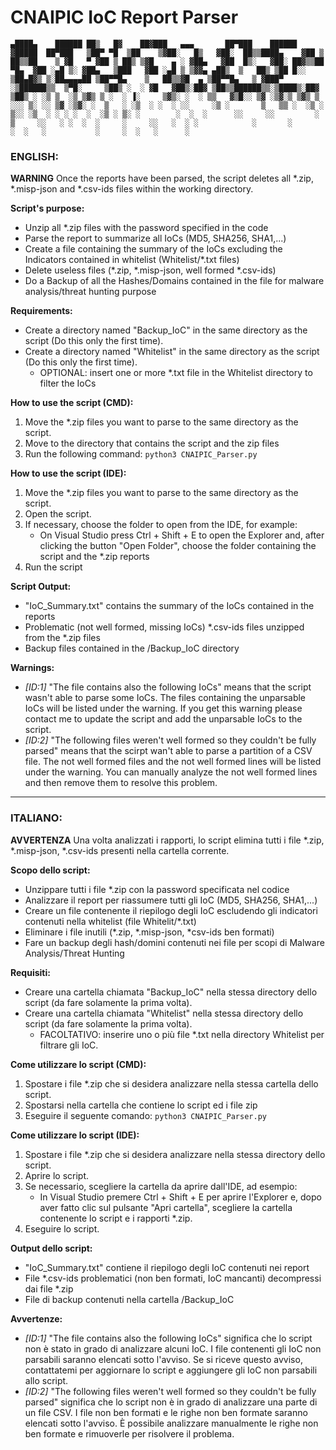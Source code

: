 # CNAIPIC IoC Report Parser

``
 ▄████▄    ██████ ██▒   █▓    ██▓███   ▄▄▄       ██▀███    ██████ ▓█████  ██▀███  
▒██▀ ▀█  ▒██    ▒▓██░   █▒   ▓██░  ██▒▒████▄    ▓██ ▒ ██▒▒██    ▒ ▓█   ▀ ▓██ ▒ ██▒
▒▓█    ▄ ░ ▓██▄   ▓██  █▒░   ▓██░ ██▓▒▒██  ▀█▄  ▓██ ░▄█ ▒░ ▓██▄   ▒███   ▓██ ░▄█ ▒
▒▓▓▄ ▄██▒  ▒   ██▒ ▒██ █░░   ▒██▄█▓▒ ▒░██▄▄▄▄██ ▒██▀▀█▄    ▒   ██▒▒▓█  ▄ ▒██▀▀█▄  
▒ ▓███▀ ░▒██████▒▒  ▒▀█░     ▒██▒ ░  ░ ▓█   ▓██▒░██▓ ▒██▒▒██████▒▒░▒████▒░██▓ ▒██▒
░ ░▒ ▒  ░▒ ▒▓▒ ▒ ░  ░ ▐░     ▒▓▒░ ░  ░ ▒▒   ▓▒█░░ ▒▓ ░▒▓░▒ ▒▓▒ ▒ ░░░ ▒░ ░░ ▒▓ ░▒▓░
  ░  ▒   ░ ░▒  ░ ░  ░ ░░     ░▒ ░       ▒   ▒▒ ░  ░▒ ░ ▒░░ ░▒  ░ ░ ░ ░  ░  ░▒ ░ ▒░
░        ░  ░  ░      ░░     ░░         ░   ▒     ░░   ░ ░  ░  ░     ░     ░░   ░ 
░ ░            ░       ░                    ░  ░   ░           ░     ░  ░   ░     
░   
``

### ENGLISH:

**WARNING**
Once the reports have been parsed, the script deletes all \*.zip, \*.misp-json and *.csv-ids files within the working directory.

**Script's purpose:**

- Unzip all *.zip files with the password specified in the code
- Parse the report to summarize all IoCs (MD5, SHA256, SHA1,...)
- Create a file containing the summary of the IoCs excluding the Indicators contained in whitelist (Whitelist/*.txt files)
- Delete useless files (\*.zip, \*.misp-json, well formed *.csv-ids)
- Do a Backup of all the Hashes/Domains contained in the file for malware analysis/threat hunting purpose

**Requirements:**

- Create a directory named "Backup_IoC" in the same directory as the script (Do this only the first time).
- Create a directory named "Whitelist" in the same directory as the script (Do this only the first time).
	- OPTIONAL: insert one or more *.txt file in the Whitelist directory to filter the IoCs

**How to use the script (CMD):**

1. Move the *.zip files you want to parse to the same directory as the script.
2. Move to the directory that contains the script and the zip files
3. Run the following command: ``python3 CNAIPIC_Parser.py``

**How to use the script (IDE):**

1. Move the \*.zip files you want to parse to the same directory as the script.
2. Open the script.
3. If necessary, choose the folder to open from the IDE, for example:
   - On Visual Studio press Ctrl + Shift + E to open the Explorer and, after clicking the button "Open Folder", choose the folder containing the script and the *.zip reports
4. Run the script

**Script Output:**

- "IoC_Summary.txt" contains the summary of the IoCs contained in the reports
- Problematic (not well formed, missing IoCs) \*.csv-ids files unzipped from the *.zip files
- Backup files contained in the /Backup_IoC directory

**Warnings:**

- _[ID:1]_ "The file contains also the following IoCs" means that the script wasn't able to parse some IoCs.
      The files containing the unparsable IoCs will be listed under the warning.
      If you get this warning please contact me to update the script and add the unparsable IoCs to the script.
- _[ID:2]_ "The following files weren't well formed so they couldn't be fully parsed" means that the scirpt wan't able to parse a partition of a CSV file.
      The not well formed files and the not well formed lines will be listed under the warning.
      You can manually analyze the not well formed lines and then remove them to resolve this problem.

- - - - - - - - - - - - - - - - - - - - - - - - - - - - - - - - - - - - - - - - - - - - - - - - - - - - - - - - - - - - - - - - - - - - - - - - - - - - - - - - - - - - - - - - - - - - - - -

### ITALIANO:

**AVVERTENZA**
Una volta analizzati i rapporti, lo script elimina tutti i file \*.zip, \*.misp-json, *.csv-ids presenti nella cartella corrente.

**Scopo dello script:**

- Unzippare tutti i file *.zip con la password specificata nel codice
- Analizzare il report per riassumere tutti gli IoC (MD5, SHA256, SHA1,...)
- Creare un file contenente il riepilogo degli IoC escludendo gli indicatori contenuti nella whitelist (file Whitelit/*.txt)
- Eliminare i file inutili (\*.zip, \*.misp-json, *csv-ids ben formati)
- Fare un backup degli hash/domini contenuti nei file per scopi di Malware Analysis/Threat Hunting

**Requisiti:**

- Creare una cartella chiamata "Backup_IoC" nella stessa directory dello script (da fare solamente la prima volta).
- Creare una cartella chiamata "Whitelist" nella stessa directory dello script (da fare solamente la prima volta).
  - FACOLTATIVO: inserire uno o più file *.txt nella directory Whitelist per filtrare gli IoC.

**Come utilizzare lo script (CMD):**

1. Spostare i file *.zip che si desidera analizzare nella stessa cartella dello script.
2. Spostarsi nella cartella che contiene lo script ed i file zip
3. Eseguire il seguente comando: ``python3 CNAIPIC_Parser.py``

**Come utilizzare lo script (IDE):**

1. Spostare i file *.zip che si desidera analizzare nella stessa directory dello script.
2. Aprire lo script.
3. Se necessario, scegliere la cartella da aprire dall'IDE, ad esempio:
   - In Visual Studio premere Ctrl + Shift + E per aprire l'Explorer e, dopo aver fatto clic sul pulsante "Apri cartella", scegliere la cartella contenente lo script e i rapporti *.zip.
4. Eseguire lo script.

**Output dello script:**

- "IoC_Summary.txt" contiene il riepilogo degli IoC contenuti nei report
- File \*.csv-ids problematici (non ben formati, IoC mancanti) decompressi dai file *.zip
- File di backup contenuti nella cartella /Backup_IoC

**Avvertenze:**

- _[ID:1]_ "The file contains also the following IoCs" significa che lo script non è stato in grado di analizzare alcuni IoC.
      I file contenenti gli IoC non parsabili saranno elencati sotto l'avviso.
      Se si riceve questo avviso, contattatemi per aggiornare lo script e aggiungere gli IoC non parsabili allo script.
- _[ID:2]_ "The following files weren't well formed so they couldn't be fully parsed" significa che lo script non è in grado di analizzare una parte di un file CSV.
      I file non ben formati e le righe non ben formate saranno elencati sotto l'avviso.
      È possibile analizzare manualmente le righe non ben formate e rimuoverle per risolvere il problema.
